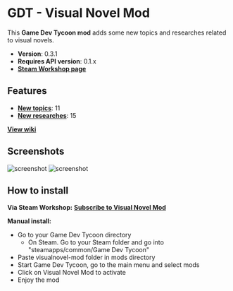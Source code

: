# GDT - Visual Novel Mod
This **Game Dev Tycoon mod** adds some new topics and researches related to visual novels.

- **Version**: 0.3.1
- **Requires API version**: 0.1.x
- **[Steam Workshop page](http://steamcommunity.com/sharedfiles/filedetails/?id=299122114&searchtext=)**

## Features
- **[New topics](https://github.com/LuqueDaniel/gdt-visualnovel-mod/wiki/Topics-list)**: 11
- **[New researches](https://github.com/LuqueDaniel/gdt-visualnovel-mod/wiki/Researches-list)**: 15

**[View wiki](https://github.com/LuqueDaniel/gdt-visualnovel-mod/wiki)**

## Screenshots
![screenshot](https://raw.github.com/LuqueDaniel/gdt-visualnovel-mod/master/screenshots/screenshot_01.png)
![screenshot](https://raw.github.com/LuqueDaniel/gdt-visualnovel-mod/master/screenshots/screenshot_02.png)

## How to install
**Via Steam Workshop:**
**[Subscribe to Visual Novel Mod](http://steamcommunity.com/sharedfiles/filedetails/?id=299122114&searchtext=)**

**Manual install:**
* Go to your Game Dev Tycoon directory
    - On Steam. Go to your Steam folder and go into "steamapps/common/Game Dev Tycoon"
* Paste visualnovel-mod folder in mods directory
* Start Game Dev Tycoon, go to the main menu and select mods
* Click on Visual Novel Mod to activate
* Enjoy the mod
